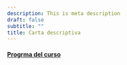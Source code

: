 ```yaml
---
description: This is meta description
draft: false
subtitle: ""
title: Carta descriptiva
---
```


#### [Progrma del curso](https://drive.google.com/file/d/1k3CeUlcfb3js91DGK96KzQVhzHm5ii7J/view?usp=sharing)


[](https://drive.google.com/file/d/1QxY2xvygf17LgzbdxRv99pah2rcYPFS2/view?usp=sharing)